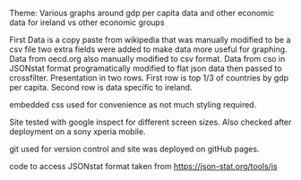 Theme: Various graphs around gdp per capita data and other economic data for ireland vs other economic groups

First Data is a copy paste from wikipedia that was manually modified to be a csv file
    two extra fields were added to make data more useful for graphing.
Data from oecd.org also manually modified to csv format.
Data from cso in JSONstat format programatically modified to flat json data
    then passed to crossfilter.
Presentation in two rows. First row is top 1/3 of countries by gdp per capita.
    Second row is data specific to ireland.

embedded css used for convenience as not much styling required.

Site tested with google inspect for different screen sizes.
Also checked after deployment on a sony xperia mobile.

git used for version control and site was deployed on gitHub pages.

code to access JSONstat format taken from https://json-stat.org/tools/js
